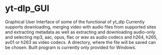 # yt-dlp_GUI
Graphical User Interface of some of the functional of yt_dlp
Currently supports downloading, merging video with audio files from supported sites and extracting metadata as well as extracting and downloading audio-only and selecting mp3, aac, opus, flac or wav as audio codecs and h264, h265, av01 or h263 as video codecs. A directory, where the file will be saved can be chosen.
Built program is currently only provided for Windows.
